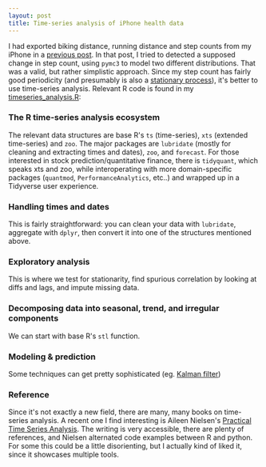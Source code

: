 ```yaml
---
layout: post
title: Time-series analysis of iPhone health data
---
```


I had exported biking distance, running distance and step counts from my iPhone in a
[previous post](https://ptvan.github.io/Python-MCMC-nuggets/). In that post, I tried to detected a supposed change in step count, using `pymc3` to model two different distributions. That was a valid, but rather simplistic approach. Since my step count has fairly good periodicity (and presumably is also a [stationary process](https://en.wikipedia.org/wiki/Stationary_process)), it's better to use time-series analysis. Relevant R code is found in my [timeseries_analysis.R](https://github.com/ptvan/R-snippets/blob/master/timeseries_analysis.R):

### The R time-series analysis ecosystem
The relevant data structures are base R's `ts` (time-series), `xts` (extended time-series) and `zoo`. The major packages are `lubridate` (mostly for cleaning and extracting times and dates), `zoo`, and `forecast`. For those interested in stock prediction/quantitative finance, there is `tidyquant`, which speaks xts and zoo, while interoperating with more domain-specific packages (`quantmod`, `PerformanceAnalytics`, etc..) and wrapped up in a Tidyverse user experience.

### Handling times and dates
This is fairly straightforward: you can clean your data with `lubridate`, aggregate with `dplyr`, then convert it into one of the structures mentioned above.

### Exploratory analysis
This is where we test for stationarity, find spurious correlation by looking at diffs and lags, and impute missing data.

### Decomposing data into seasonal, trend, and irregular components 
We can start with base R's `stl` function.

### Modeling & prediction
Some techniques can get pretty sophisticated (eg. [Kalman filter](https://en.wikipedia.org/wiki/Kalman_filter))

### Reference

Since it's not exactly a new field, there are many, many books on time-series analysis. A recent one I find interesting is Aileen Nielsen's [Practical Time Series Analysis](https://www.oreilly.com/library/view/practical-time-series/9781492041641/). The writing is very accessible, there are plenty of references, and Nielsen alternated code examples between R and python. For some this could be a little disorienting, but I actually kind of liked it, since it showcases multiple tools.
